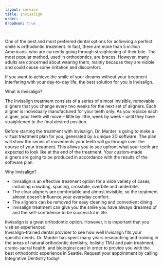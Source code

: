 ```yaml
---
layout: service
title: Invisalign
order:
dropdown: true

---
```


One of the best and most preferred dental options for achieving a perfect smile is orthodontic treatment. In fact, there are more than 5 million Americans, who are currently going through straightening of their bite. The most popular method, used in orthodontics, are braces. However, many adults are concerned about wearing them, mainly because they are visible and could cause some irritation and discomfort.

If you want to achieve the smile of your dreams without your treatment interfering with your day-to-day life, the best solution for you is Invisalign.

What is Invisalign?

The Invisalign treatment consists of a series of almost invisible, removable aligners that you change every two weeks for the next set of aligners. Each aligner is individually manufactured for your teeth only. As you replace each aligner, your teeth will move – little by little, week by week – until they have straightened to the final desired position.

Before starting the treatment with Invisalign, Dr. Marder is going to make a virtual treatment plan for you, generated by a unique 3D software. The plan will show the series of movements your teeth will go through over the course of your treatment. This allows you to see upfront what your teeth are expected to look like at the end of the treatment. Your custom-made aligners are going to be produced in accordance with the results of the software plan.

Why Invisalign?

* Invisalign is an effective treatment option for a wide variety of cases, including crowding, spacing, crossbite, overbite and underbite.
* The clear aligners are comfortable and almost invisible, so the treatment almost doesn’t influence your  everyday comfort.
* The aligners can be removed for easy cleaning and convenient dining.
* Invisalign treatment can give you the smile you have always dreamed of and the self-confidence to be  successful in life.

Invisalign is a great orthodontic option. However, it is important that you visit an experienced  
Invisalign-trained dental provider to see how well Invisalign fits your specific needs. Dr. Marder has spent many years researching and training in the areas of natural orthodontic dentistry, holistic TMJ and pain treatment, cranio-sacral health, and biological care in order to provide you with the best orthodontic experience in Seattle. Request your appointment by calling Integrative Dentistry today!
